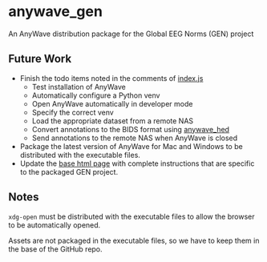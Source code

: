# anywave_gen
An AnyWave distribution package for the Global EEG Norms (GEN) project

## Future Work
- Finish the todo items noted in the comments of [index.js](./index.js)
    - Test installation of AnyWave
    - Automatically configure a Python venv
    - Open AnyWave automatically in developer mode
    - Specify the correct venv
    - Load the appropriate dataset from a remote NAS
    - Convert annotations to the BIDS format using [anywave_hed](https://github.com/garrettmflynn/anywave_hed)
    - Send annotations to the remote NAS when AnyWave is closed
- Package the latest version of AnyWave for Mac and Windows to be distributed with the executable files.
- Update the [base html page](./views/index.html) with complete instructions that are specific to the packaged GEN project.

 ## Notes
 `xdg-open` must be distributed with the executable files to allow the browser to be automatically opened.

 Assets are not packaged in the executable files, so we have to keep them in the base of the GitHub repo.
